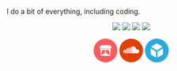 <p>
    I do a bit of everything, including coding.
</p>
<p align="center">
    <a href="https://github.com/yancharkin#gh-dark-mode-only"><img src="https://github-readme-stats.vercel.app/api/top-langs/?username=yancharkin&exclude_repo=SpelunkyClassicHD,SpelunkyClassicHDhtml5,game_jams,games_nebula_goglib_scripts,games_nebula_mylib_scripts&size_weight=0.5&count_weight=0.5&layout=compact&card_width=420&theme=transparent&border_color=3f464f&title_color=4694f8&text_color=7e848d"></a>
    <a href="https://github.com/yancharkin#gh-dark-mode-only"><img src="https://github-readme-stats.vercel.app/api/?username=yancharkin&hide_title=true&card_width=420&theme=transparent&border_color=3f464f&title_color=4694f8&text_color=7e848d"/></a>
    <a href="https://github.com/yancharkin#gh-light-mode-only"><img src="https://github-readme-stats.vercel.app/api/top-langs/?username=yancharkin&exclude_repo=SpelunkyClassicHD,SpelunkyClassicHDhtml5,game_jams,games_nebula_goglib_scripts,games_nebula_mylib_scripts&size_weight=0.5&count_weight=0.5&layout=compact&card_width=420&theme=transparent&border_color=d1d9e0&title_color=0969da&text_color=59636e"></a>
    <a href="https://github.com/yancharkin#gh-light-mode-only"><img src="https://github-readme-stats.vercel.app/api/?username=yancharkin&hide_title=true&card_width=420&theme=transparent&border_color=d1d9e0&title_color=0969da&text_color=59636e"/></a>
</p>
<p align="center">
    <!--
    <a href="https://www.linkedin.com/in/yancharkin/"><img width="48px" src="images/linkedin.png"></a>
    <a href="https://yancharkin.bandcamp.com/music"><img width="48px" src="images/bandcamp.png"></a>
    <a href="https://www.upwork.com/freelancers/~01f01fe014e0852622"><img width="48px" src="images/upwork.png"></a>
    -->
    <a href="https://yancharkin.itch.io/"><img width="48px" src="images/itch.png"></a>
    <a href="https://soundcloud.com/yancharkin"><img width="48px" src="images/soundcloud.png"></a>
    <a href="https://sketchfab.com/yancharkin"><img width="48px" src="images/sketchfab.png"></a>
</p>
